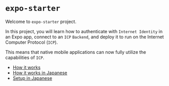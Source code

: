 # `expo-starter`

Welcome to `expo-starter` project.

In this project, you will learn how to authenticate with `Internet Identity` in an Expo app,
connect to an `ICP` `Backend`, and deploy it to run on the Internet Computer Protocol (`ICP`).

This means that native mobile applications can now fully utilize the capabilities of `ICP`.

- [How it works](docs/how_it_works.md)
- [How it works in Japanese](docs/how_it_works_ja.md)
- [Setup in Japanese](docs/setup_ja.md)



